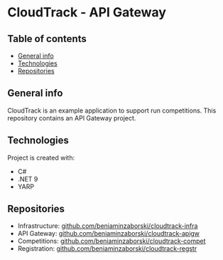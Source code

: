 # CloudTrack - API Gateway

## Table of contents
* [General info](#general-info)
* [Technologies](#technologies)
* [Repositories](#repositories)

## General info
CloudTrack is an example application to support run competitions.
This repository contains an API Gateway project.

## Technologies
Project is created with:
* C#
* .NET 9
* YARP

## Repositories
* Infrastructure: [github.com/beniaminzaborski/cloudtrack-infra](https://github.com/beniaminzaborski/cloudtrack-infra)
* API Gateway: [github.com/beniaminzaborski/cloudtrack-apigw](https://github.com/beniaminzaborski/cloudtrack-apigw)
* Competitions: [github.com/beniaminzaborski/cloudtrack-compet](https://github.com/beniaminzaborski/cloudtrack-compet)
* Registration: [github.com/beniaminzaborski/cloudtrack-regstr](https://github.com/beniaminzaborski/cloudtrack-regstr)
